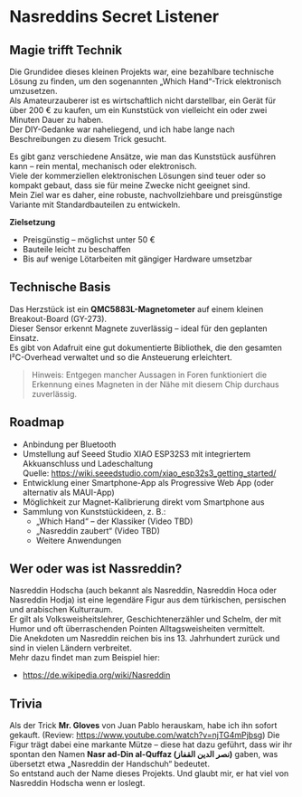 # Nasreddins Secret Listener

## Magie trifft Technik

Die Grundidee dieses kleinen Projekts war, eine bezahlbare technische Lösung zu finden, um den sogenannten „Which Hand“-Trick elektronisch umzusetzen.  
Als Amateurzauberer ist es wirtschaftlich nicht darstellbar, ein Gerät für über 200 € zu kaufen, um ein Kunststück von vielleicht ein oder zwei Minuten Dauer zu haben.  
Der DIY-Gedanke war naheliegend, und ich habe lange nach Beschreibungen zu diesem Trick gesucht.

Es gibt ganz verschiedene Ansätze, wie man das Kunststück ausführen kann – rein mental, mechanisch oder elektronisch.  
Viele der kommerziellen elektronischen Lösungen sind teuer oder so kompakt gebaut, dass sie für meine Zwecke nicht geeignet sind.  
Mein Ziel war es daher, eine robuste, nachvollziehbare und preisgünstige Variante mit Standardbauteilen zu entwickeln.

**Zielsetzung**
- Preisgünstig – möglichst unter 50 €
- Bauteile leicht zu beschaffen
- Bis auf wenige Lötarbeiten mit gängiger Hardware umsetzbar

## Technische Basis

Das Herzstück ist ein **QMC5883L-Magnetometer** auf einem kleinen Breakout-Board (GY-273).  
Dieser Sensor erkennt Magnete zuverlässig – ideal für den geplanten Einsatz.  
Es gibt von Adafruit eine gut dokumentierte Bibliothek, die den gesamten I²C-Overhead verwaltet und so die Ansteuerung erleichtert.

> Hinweis: Entgegen mancher Aussagen in Foren funktioniert die Erkennung eines Magneten in der Nähe mit diesem Chip durchaus zuverlässig.

## Roadmap

- Anbindung per Bluetooth
- Umstellung auf Seeed Studio XIAO ESP32S3 mit integriertem Akkuanschluss und Ladeschaltung  
  Quelle: <https://wiki.seeedstudio.com/xiao_esp32s3_getting_started/>
- Entwicklung einer Smartphone-App als Progressive Web App (oder alternativ als MAUI-App)
- Möglichkeit zur Magnet-Kalibrierung direkt vom Smartphone aus
- Sammlung von Kunststückideen, z. B.:
  - „Which Hand“ – der Klassiker (Video TBD)
  - „Nasreddin zaubert“ (Video TBD)
  - Weitere Anwendungen

## Wer oder was ist Nassreddin?

Nasreddin Hodscha (auch bekannt als Nasreddin, Nasreddin Hoca oder Nasreddin Hodja) ist eine legendäre Figur aus dem türkischen, persischen und arabischen Kulturraum.  
Er gilt als Volksweisheitslehrer, Geschichtenerzähler und Schelm, der mit Humor und oft überraschenden Pointen Alltagsweisheiten vermittelt.  
Die Anekdoten um Nasreddin reichen bis ins 13. Jahrhundert zurück und sind in vielen Ländern verbreitet.  
Mehr dazu findet man zum Beispiel hier:  
- <https://de.wikipedia.org/wiki/Nasreddin>  

## Trivia

Als der Trick **Mr. Gloves** von Juan Pablo herauskam, habe ich ihn sofort gekauft.  (Review: https://www.youtube.com/watch?v=njTG4mPjbsg)
Die Figur trägt dabei eine markante Mütze – diese hat dazu geführt, dass wir ihr spontan den Namen **Nasr ad-Din al-Quffaz (نصر الدين القفاز)** gaben, was übersetzt etwa „Nasreddin der Handschuh“ bedeutet.  
So entstand auch der Name dieses Projekts. Und glaubt mir, er hat viel von Nasreddin Hodscha wenn er loslegt.

